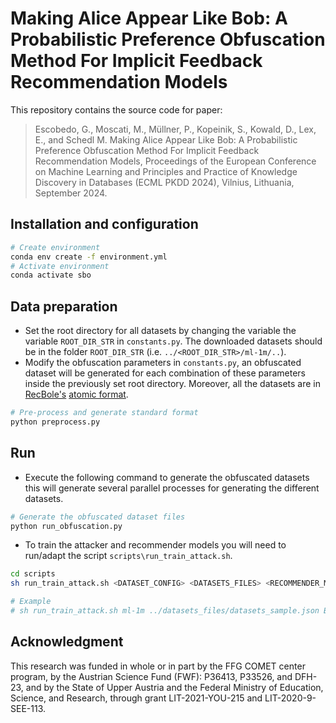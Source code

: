 # Making Alice Appear Like Bob: A Probabilistic   Preference Obfuscation Method For Implicit Feedback Recommendation Models

This repository contains the source code for paper:
> Escobedo, G., Moscati, M., Müllner, P., Kopeinik, S., Kowald, D., Lex, E., and Schedl M. Making Alice Appear Like Bob: A Probabilistic Preference Obfuscation Method For Implicit Feedback Recommendation Models, Proceedings of the European Conference on Machine Learning and Principles and Practice of Knowledge Discovery in Databases (ECML PKDD 2024), Vilnius, Lithuania, September 2024.
<!-- ```bibtex
@inproceedings{Escobedo2024SBO,
    author = "Escobedo, Gustavo and Moscati, Marta and Mullner, Peter and Kopeinik, Simone and Kowald, Dominik  and Lex, Elisabeth  and Schedl, Markus",
    title = "Making Alice Appear Like Bob: A Probabilistic Preference Obfuscation Method 
            For Implicit Feedback Recommendation Models",
    booktitle = "Machine Learning and Knowledge Discovery in Databases: Research Track",
    publisher = "Springer Nature Switzerland",
    address="",
    pages="--",
    year = 2024
}
``` -->
## Installation and configuration
```bash
# Create environment
conda env create -f environment.yml
# Activate environment
conda activate sbo
``` 
## Data preparation
- Set the root directory for all datasets by changing the variable the variable `ROOT_DIR_STR` in `constants.py`. The downloaded datasets should be in the folder `ROOT_DIR_STR` (i.e. `../<ROOT_DIR_STR>/ml-1m/..`). 
- Modify the  obfuscation parameters in `constants.py`, an obfuscated dataset will be generated for each combination of these parameters inside the previously set root directory. Moreover, all the datasets are in [RecBole's](https://recbole.io) [atomic format](https://recbole.io/docs/user_guide/data/atomic_files.html).   
```bash
# Pre-process and generate standard format
python preprocess.py
```
## Run
- Execute the following command to generate the obfuscated datasets this will generate several parallel processes for generating the different datasets.
```bash
# Generate the obfuscated dataset files
python run_obfuscation.py
```
- To train the attacker and recommender models you will need to run/adapt the script `scripts\run_train_attack.sh`.
```bash
cd scripts
sh run_train_attack.sh <DATASET_CONFIG> <DATASETS_FILES> <RECOMMENDER_MODEL>

# Example
# sh run_train_attack.sh ml-1m ../datasets_files/datasets_sample.json BPR
```
## Acknowledgment

This research was funded in whole or in part by the FFG COMET center program, by the Austrian Science Fund (FWF): P36413, P33526, and DFH-23, and by the State of Upper Austria and the Federal Ministry of Education, Science, and Research, through grant LIT-2021-YOU-215 and LIT-2020-9-SEE-113.